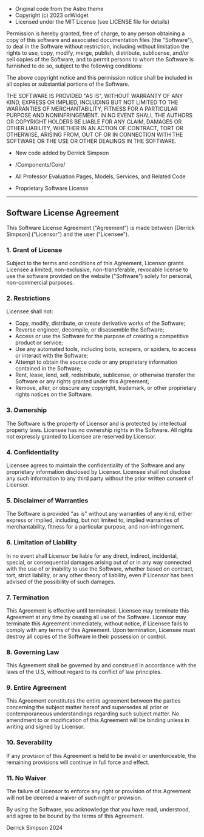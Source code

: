 - Original code from the Astro theme
- Copyright (c) 2023 onWidget
- Licensed under the MIT License (see LICENSE file for details)

Permission is hereby granted, free of charge, to any person obtaining a copy
of this software and associated documentation files (the "Software"), to deal
in the Software without restriction, including without limitation the rights
to use, copy, modify, merge, publish, distribute, sublicense, and/or sell
copies of the Software, and to permit persons to whom the Software is
furnished to do so, subject to the following conditions:

The above copyright notice and this permission notice shall be included in all
copies or substantial portions of the Software.

THE SOFTWARE IS PROVIDED "AS IS", WITHOUT WARRANTY OF ANY KIND, EXPRESS OR
IMPLIED, INCLUDING BUT NOT LIMITED TO THE WARRANTIES OF MERCHANTABILITY,
FITNESS FOR A PARTICULAR PURPOSE AND NONINFRINGEMENT. IN NO EVENT SHALL THE
AUTHORS OR COPYRIGHT HOLDERS BE LIABLE FOR ANY CLAIM, DAMAGES OR OTHER
LIABILITY, WHETHER IN AN ACTION OF CONTRACT, TORT OR OTHERWISE, ARISING FROM,
OUT OF OR IN CONNECTION WITH THE SOFTWARE OR THE USE OR OTHER DEALINGS IN THE
SOFTWARE.

- New code added by Derrick Simpson
- /Components/Core/
- All Professor Evaluation Pages, Models, Services, and Related Code

- Proprietary Software License

---

## Software License Agreement

This Software License Agreement ("Agreement") is made between [Derrick Simpson] ("Licensor") and the user ("Licensee").

### 1. Grant of License

Subject to the terms and conditions of this Agreement, Licensor grants Licensee a limited, non-exclusive, non-transferable, revocable license to use the software provided on the website ("Software") solely for personal, non-commercial purposes.

### 2. Restrictions

Licensee shall not:

- Copy, modify, distribute, or create derivative works of the Software;
- Reverse engineer, decompile, or disassemble the Software;
- Access or use the Software for the purpose of creating a competitive product or service;
- Use any automated tools, including bots, scrapers, or spiders, to access or interact with the Software;
- Attempt to obtain the source code or any proprietary information contained in the Software;
- Rent, lease, lend, sell, redistribute, sublicense, or otherwise transfer the Software or any rights granted under this Agreement;
- Remove, alter, or obscure any copyright, trademark, or other proprietary rights notices on the Software.

### 3. Ownership

The Software is the property of Licensor and is protected by intellectual property laws. Licensee has no ownership rights in the Software. All rights not expressly granted to Licensee are reserved by Licensor.

### 4. Confidentiality

Licensee agrees to maintain the confidentiality of the Software and any proprietary information disclosed by Licensor. Licensee shall not disclose any such information to any third party without the prior written consent of Licensor.

### 5. Disclaimer of Warranties

The Software is provided "as is" without any warranties of any kind, either express or implied, including, but not limited to, implied warranties of merchantability, fitness for a particular purpose, and non-infringement.

### 6. Limitation of Liability

In no event shall Licensor be liable for any direct, indirect, incidental, special, or consequential damages arising out of or in any way connected with the use of or inability to use the Software, whether based on contract, tort, strict liability, or any other theory of liability, even if Licensor has been advised of the possibility of such damages.

### 7. Termination

This Agreement is effective until terminated. Licensee may terminate this Agreement at any time by ceasing all use of the Software. Licensor may terminate this Agreement immediately, without notice, if Licensee fails to comply with any terms of this Agreement. Upon termination, Licensee must destroy all copies of the Software in their possession or control.

### 8. Governing Law

This Agreement shall be governed by and construed in accordance with the laws of the U.S, without regard to its conflict of law principles.

### 9. Entire Agreement

This Agreement constitutes the entire agreement between the parties concerning the subject matter hereof and supersedes all prior or contemporaneous understandings regarding such subject matter. No amendment to or modification of this Agreement will be binding unless in writing and signed by Licensor.

### 10. Severability

If any provision of this Agreement is held to be invalid or unenforceable, the remaining provisions will continue in full force and effect.

### 11. No Waiver

The failure of Licensor to enforce any right or provision of this Agreement will not be deemed a waiver of such right or provision.

By using the Software, you acknowledge that you have read, understood, and agree to be bound by the terms of this Agreement.

Derrick Simpson
2024
